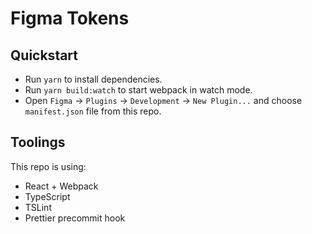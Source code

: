# Figma Tokens

## Quickstart
* Run `yarn` to install dependencies.
* Run `yarn build:watch` to start webpack in watch mode.
* Open `Figma` -> `Plugins` -> `Development` -> `New Plugin...` and choose `manifest.json` file from this repo.

## Toolings
This repo is using:
* React + Webpack
* TypeScript
* TSLint
* Prettier precommit hook
